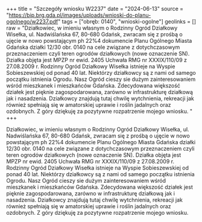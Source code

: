 +++
title = "Szczegóły wniosku W2237"
date = "2024-06-13"
source = "https://bip.brg.gda.pl/images/uploads/wnioski-do-planu-ogolnego/w2237.pdf"
tags = ["obręb: 0140", "wnioski-ogolne"]
geolinks = []
raw = "Działkowiec, w imieniu własnym o Rodzinny Ogród Działkowy Wisełka, ul. Nadwiślańska 67, 80-680 Gdańsk, zwracam się z prośbą o ujęcie w nowo powstającym ph 22%4 dokumencie Planu Ogólnego Miasta Gdańska działki 12/30 obr. 0140 na cele związane z dotychczasowym przeznaczeniem czyli teren ogrodów działkowych (nowe oznaczenie SN). Działka objęta jest MPZP nr ewid. 2405 Uchwała RMG nr XXXIX/110/09 z 27.08.2009 r. Rodzinny Ogród Działkowy Wisełka istnieje na Wyspie Sobieszewskiej od ponad 40 lat. Niektórzy działkowcy są z nami od samego początku istnienia Ogrodu. Nasz Ogród cieszy sie dużym zainteresowaniem wśród mieszkanek i mieszkańców Gdańska. Zdecydowana większość działek jest pięknie zagospodarowana, zarówno w infrastrukturę działkową jak i nasadzenia. Działkowcy znajdują tutaj chwilę wytchnienia, rekreacji jak również spełniają się w amatorskiej uprawie i roślin jadalnych oraz ozdobnych. Z góry dziękuję za pozytywne rozpatrzenie mojego wniosku. "
+++

Działkowiec, w imieniu własnym o Rodzinny Ogród Działkowy Wisełka, ul.
Nadwiślańska 67, 80-680 Gdańsk, zwracam się z prośbą o ujęcie w nowo powstającym
ph 22%4
dokumencie Planu Ogólnego Miasta Gdańska działki 12/30 obr. 0140 na cele związane z
dotychczasowym przeznaczeniem czyli teren ogrodów działkowych (nowe oznaczenie SN).
Działka objęta jest MPZP nr ewid. 2405 Uchwała RMG nr XXXIX/110/09 z 27.08.2009 r. Rodzinny
Ogród Działkowy Wisełka istnieje na Wyspie Sobieszewskiej od ponad 40 lat. Niektórzy
działkowcy są z nami od samego początku istnienia Ogrodu. Nasz Ogród cieszy sie dużym
zainteresowaniem wśród mieszkanek i mieszkańców Gdańska. Zdecydowana większość działek
jest pięknie zagospodarowana, zarówno w infrastrukturę działkową jak i nasadzenia. Działkowcy
znajdują tutaj chwilę wytchnienia, rekreacji jak również spełniają się w amatorskiej uprawie
i roślin jadalnych oraz ozdobnych. Z góry dziękuję za pozytywne rozpatrzenie mojego wniosku.



